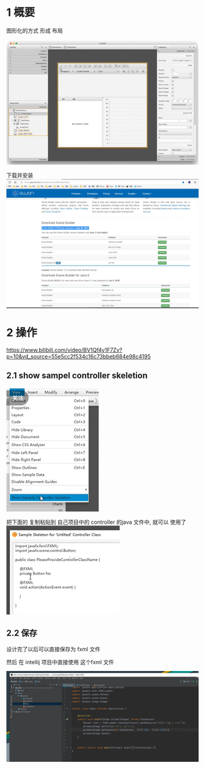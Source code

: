 
# 1 概要

图形化的方式 形成 布局

![](image/Pasted%20image%2020230506004300.png)

下载并安装
![](image/Pasted%20image%2020230506004359.png)


# 2 操作

https://www.bilibili.com/video/BV1Qf4y1F7Zv?p=10&vd_source=55e5cc2f534c16c73bbeb684e98c4195

## 2.1 show sampel controller skeletion

![](image/Pasted%20image%2020230506004549.png)

把下面的 复制粘贴到 自己项目中的 controller 的java 文件中, 就可以 使用了 
![](image/Pasted%20image%2020230506004602.png)


## 2.2 保存 
设计完了以后可以直接保存为 fxml 文件 

然后 在 intellij 项目中直接使用 这个fxml 文件

![](image/Pasted%20image%2020230506004823.png)